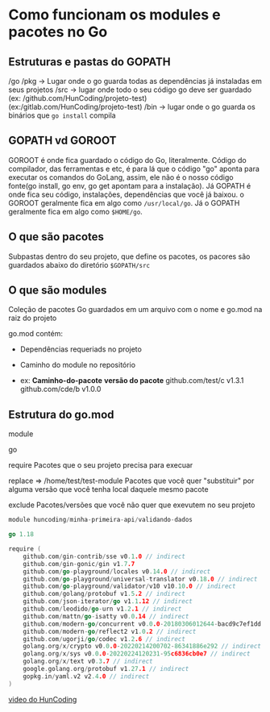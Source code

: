 # Como funcionam os modules e pacotes no Go

## Estruturas e pastas do GOPATH

/go
  /pkg -> Lugar onde o go guarda todas as dependências já instaladas em seus projetos
  /src -> lugar onde todo o seu código go deve ser guardado
    (ex: /github.com/HunCoding/projeto-test) (ex:/gitlab.com/HunCoding/projeto-test)
  /bin -> lugar onde o go guarda os binários que `go install` compila

## GOPATH vd GOROOT

GOROOT é onde fica guardado o código do Go, literalmente. Código do compilador, das ferramentas e etc, é para lá que o código "go" aponta para executar os comandos do GoLang, assim, ele não é o nosso código fonte(go install, go env, go get apontam para a instalação). Já GOPATH é onde fica seu código, instalações, dependências que você já baixou. o GOROOT geralmente fica em algo como `/usr/local/go`. Já o GOPATH geralmente fica em algo como `$HOME/go`.

## O que são pacotes
Subpastas dentro do seu projeto, que define os pacotes, os pacores são guardados abaixo do diretório `$GOPATH/src`

## O que são modules
Coleção de pacotes Go guardados em um arquivo com o nome e go.mod na raiz do projeto 

go.mod contém:
- Dependências requeriads no projeto
- Caminho do module no repositório

- ex:
**Caminho-do-pacote**   **versão do pacote**
github.com/test/c       v1.3.1
github.com/cde/b        v1.0.0


## Estrutura do go.mod
module <nome>

go <versao-do-go>

require <caminho-do-module> <versao-do-module>
Pacotes que o seu projeto precisa para execuar


replace <caminho-do-module>=> /home/test/test-module
Pacotes que você quer "substituir" por alguma versão que você tenha local daquele mesmo pacote

exclude <caminho-do-module> <versao-do-module>
Pacotes/versões que você não quer que exevutem no seu projeto


```go
module huncoding/minha-primeira-api/validando-dados

go 1.18

require (
	github.com/gin-contrib/sse v0.1.0 // indirect
	github.com/gin-gonic/gin v1.7.7
	github.com/go-playground/locales v0.14.0 // indirect
	github.com/go-playground/universal-translator v0.18.0 // indirect
	github.com/go-playground/validator/v10 v10.10.0 // indirect
	github.com/golang/protobuf v1.5.2 // indirect
	github.com/json-iterator/go v1.1.12 // indirect
	github.com/leodido/go-urn v1.2.1 // indirect
	github.com/mattn/go-isatty v0.0.14 // indirect
	github.com/modern-go/concurrent v0.0.0-20180306012644-bacd9c7ef1dd // indirect
	github.com/modern-go/reflect2 v1.0.2 // indirect
	github.com/ugorji/go/codec v1.2.6 // indirect
	golang.org/x/crypto v0.0.0-20220214200702-86341886e292 // indirect
	golang.org/x/sys v0.0.0-20220224120231-95c6836cb0e7 // indirect
	golang.org/x/text v0.3.7 // indirect
	google.golang.org/protobuf v1.27.1 // indirect
	gopkg.in/yaml.v2 v2.4.0 // indirect
)
```

[video do HunCoding](https://www.youtube.com/watch?v=NaoyDqE7WIw&t=946s&ab_channel=HunCoding)